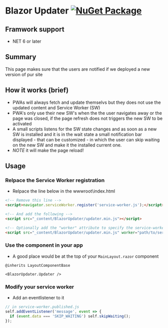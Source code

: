 # Blazor Updater [![NuGet Package](https://img.shields.io/nuget/v/BlazorUpdater)](https://www.nuget.org/packages/BlazorUpdater/)

## Framwork support
- NET 6 or later

## Summary
This page makes sure that the users are notified if we deployed a new version of pur site

## How it works (brief)
- PWAs will always fetch and update themselvs but they does not use the updated content and Service Worker (SW)
- PWA's only use their new SW's when the the user navigates away or the page was closed, if the page refresh does not triggers the new SW to be activated
- A small scripts listens for the SW state changes and as soon as a new SW is installed and it is in the wait state
a small notification bar displayed - that can be customized - in which the user can skip waiting on the new SW and make it the installed current one.
- *NOTE* it will make the page reload!

## Usage

### Relpace the Service Worker registration
- Relpace the line below in the wwwroot\index.html
```html
<!-- Remove this line -->
<script>navigator.serviceWorker.register('service-worker.js');</script>

<!-- And add the following -->
<script src="_content/BlazorUpdater/updater.min.js"></script>

<!-- Optionally add the "worker" attribute to specify the service-worker.js path -->
<script src="_content/BlazorUpdater/updater.min.js" worker="path/to/service-worker.js"></script>
```

### Use the component in your app
- A good place would be at the top of your `MainLayout.razor` component
```razor
@inherits LayoutComponentBase

<BlazorUpdater.Updater />
```

### Modify your service worker
- Add an eventlistener to it
```js
// in service-worker.published.js
self.addEventListener('message', event => {
  if (event.data === 'SKIP_WAITING') self.skipWaiting();
});
```